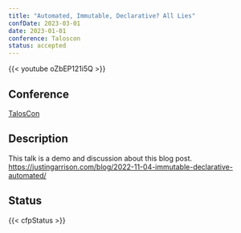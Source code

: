 ```yaml
---
title: "Automated, Immutable, Declarative? All Lies"
confDate: 2023-03-01
date: 2023-01-01
conference: Taloscon
status: accepted
---
```


{{< youtube oZbEP121i5Q >}}

## Conference

[TalosCon](https://https://www.siderolabs.com/taloscon/)

## Description

This talk is a demo and discussion about this blog post. <https://justingarrison.com/blog/2022-11-04-immutable-declarative-automated/>

## Status

{{< cfpStatus >}}
